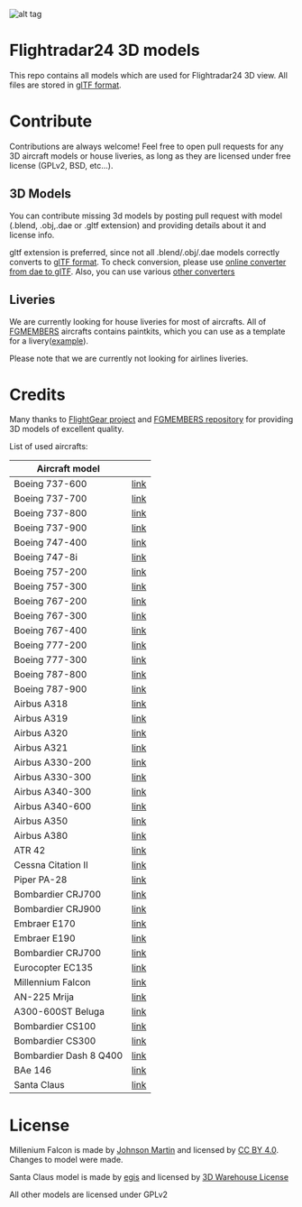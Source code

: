 ![alt tag](https://www.flightradar24.com/blog/wp-content/uploads/2016/03/3DView-AirbusA380.jpg)

# Flightradar24 3D models

This repo contains all models which are used for Flightradar24 3D view. All files are stored in [glTF format](https://github.com/KhronosGroup/glTF).

# Contribute

Contributions are always welcome!  Feel free to open pull requests for any 3D aircraft models or house liveries, as long as they are licensed under free license (GPLv2, BSD, etc...). 

## 3D Models
You can contribute missing 3d models by posting pull request with model (.blend, .obj,.dae or .gltf extension) and providing details about it and license info.

gltf extension is preferred, since not all .blend/.obj/.dae models correctly converts to [glTF format](https://github.com/KhronosGroup/glTF). To check conversion, please use [online converter from dae to glTF](https://cesiumjs.org/convertmodel.html). Also, you can use various [other converters](https://github.com/KhronosGroup/glTF#converters)

## Liveries
We are currently looking for house liveries for most of aircrafts. All of [FGMEMBERS](https://github.com/FGMEMBERS) aircrafts  contains paintkits, which you can use as a template for a livery([example](https://github.com/FGMEMBERS/737-800/tree/master/Paintkit)). 

Please note that we are currently not looking for airlines liveries.

# Credits
Many thanks to [FlightGear project](http://www.flightgear.org/) and  [FGMEMBERS repository](https://github.com/FGMEMBERS) 
for providing 3D models of excellent quality.

List of used aircrafts: 


| Aircraft model            |                                                 |
| -------------             |:-------------:                                  |
| Boeing 737-600            | [link](https://github.com/FGMEMBERS/737NG)      |
| Boeing 737-700            | [link](https://github.com/FGMEMBERS/737NG)      |
| Boeing 737-800            | [link](https://github.com/FGMEMBERS/737-800)    |
| Boeing 737-900            | [link](https://github.com/FGMEMBERS/737NG)      |
| Boeing 747-400            | [link](https://github.com/FGMEMBERS/747-400)    |
| Boeing 747-8i             | [link](https://github.com/FGMEMBERS/747-8i)     |
| Boeing 757-200            | [link](https://github.com/FGMEMBERS/757-200)    |
| Boeing 757-300            | [link](https://github.com/FGMEMBERS/757-200)    |
| Boeing 767-200            | [link](https://github.com/FGMEMBERS/767)        |
| Boeing 767-300            | [link](https://github.com/FGMEMBERS/767-300)    |
| Boeing 767-400            | [link](https://github.com/FGMEMBERS/767)        |
| Boeing 777-200            | [link](https://github.com/FGMEMBERS/777)        |
| Boeing 777-300            | [link](https://github.com/FGMEMBERS/777)        |
| Boeing 787-800            | [link](https://github.com/FGMEMBERS/787-8)      |
| Boeing 787-900            | [link](https://github.com/FGMEMBERS/787-9)      |
| Airbus A318               | [link](https://github.com/FGMEMBERS/A320-family)|
| Airbus A319               | [link](https://github.com/FGMEMBERS/A320-family)|
| Airbus A320               | [link](https://github.com/FGMEMBERS/A320-family)|
| Airbus A321               | [link](https://github.com/FGMEMBERS/A320-family)|
| Airbus A330-200           | [link](https://github.com/FGMEMBERS/A330-200)   |
| Airbus A330-300           | [link](https://github.com/FGMEMBERS/A330-300)   |
| Airbus A340-300           | [link](https://github.com/FGMEMBERS/A340-313X)  |
| Airbus A340-600           | [link](https://github.com/FGMEMBERS/A340-600HGW)|
| Airbus A350               | [link](https://github.com/FGMEMBERS/A350XWB)    |
| Airbus A380               | [link](https://github.com/FGMEMBERS/A380-omega) |
| ATR 42                    | [link](https://github.com/FGMEMBERS/ATR-42-500) |
| Cessna Citation II        | [link](https://github.com/FGMEMBERS/Citation)   |
| Piper PA-28               | [link](https://github.com/FGMEMBERS/Piper-PA-28)|
| Bombardier CRJ700         | [link](https://github.com/FGMEMBERS/CRJ700-family)|
| Bombardier CRJ900         | [link](https://github.com/FGMEMBERS/CRJ700-family)|
| Embraer E170              | [link](https://github.com/FGMEMBERS/E-jet-family)|
| Embraer E190              | [link](https://github.com/FGMEMBERS/E-jet-family)|
| Bombardier CRJ700         | [link](https://github.com/FGMEMBERS/CRJ700-family)|
| Eurocopter EC135          | [link](https://github.com/FGMEMBERS/ec135)      |
| Millennium Falcon         | [link](https://sketchfab.com/models/bd3e54ac20ff4ade8ddd8043db75c1d1)|
| AN-225 Mrija              | [link](https://github.com/FGMEMBERS/AN-225-Mrija)|
| A300-600ST Beluga         | [link](https://github.com/FGMEMBERS/A300-600ST)|
| Bombardier CS100          | [link](https://github.com/FGMEMBERS/CSeries)|
| Bombardier CS300          | [link](https://github.com/FGMEMBERS/CSeries)|
| Bombardier Dash 8 Q400    | [link](https://github.com/FGMEMBERS/Q400)|
| BAe 146                   | [link](https://github.com/FGMEMBERS/Jumbolino)|
| Santa Claus               | [link](https://3dwarehouse.sketchup.com/model.html?id=cc022bd603e293864d0718bea75780c5)|

# License

Millenium Falcon is made by [Johnson Martin](https://sketchfab.com/Johnson-Martin) and licensed by [CC BY 4.0](http://creativecommons.org/licenses/by/4.0/). Changes to model were made.

Santa Claus model is made by [egis](https://3dwarehouse.sketchup.com/user.html?id=0189786303790230897228088&nav=models) and licensed by [3D Warehouse License](https://3dwarehouse.sketchup.com/tos.html#license)

All other models are licensed under GPLv2

